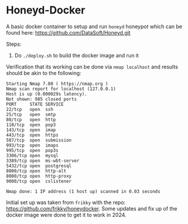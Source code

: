 # Honeyd-Docker

A basic docker container to setup and run `honeyd` honeypot which can be found here: https://github.com/DataSoft/Honeyd.git

Steps:

1. Do `./deploy.sh` to build the docker image and run it 

Verification that its working can be done via `nmap localhost` and results should be akin to the following:
```
Starting Nmap 7.80 ( https://nmap.org )
Nmap scan report for localhost (127.0.0.1)
Host is up (0.000029s latency).
Not shown: 985 closed ports
PORT     STATE SERVICE
22/tcp   open  ssh
25/tcp   open  smtp
80/tcp   open  http
110/tcp  open  pop3
143/tcp  open  imap
443/tcp  open  https
587/tcp  open  submission
993/tcp  open  imaps
995/tcp  open  pop3s
3306/tcp open  mysql
3389/tcp open  ms-wbt-server
5432/tcp open  postgresql
8000/tcp open  http-alt
8080/tcp open  http-proxy
9000/tcp open  cslistener

Nmap done: 1 IP address (1 host up) scanned in 0.03 seconds
```


Initial set up was taken from `frikky` with the repo: https://github.com/frikky/honeydocker. Some updates and fix up of the docker image were done to get it to work in 2024.
